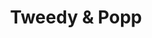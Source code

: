 ---
title: "Tweedy & Popp"
url: /seattle/tweedy-and-popp-holman-road-northwest/
shop: doityourself
---